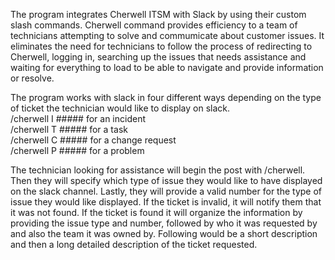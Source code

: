 The program integrates Cherwell ITSM with Slack by using their custom slash commands. Cherwell command provides efficiency to a team of technicians attempting to solve and commumicate about customer issues. It eliminates the need for technicians to follow the process of redirecting to Cherwell, logging in, searching up the issues that needs assistance and waiting for everything to load to be able to navigate and provide information or resolve. 

The program works with slack in four different ways depending on the type of ticket the technician would like to display on slack.<br>
/cherwell I ##### for an incident<br>
/cherwell T ##### for a task<br>
/cherwell C ##### for a change request<br>
/cherwell P ##### for a problem<br>

The technician looking for assistance will begin the post with /cherwell. Then they will specify which type of issue they would like to have displayed on the slack channel. Lastly, they will provide a valid number for the type of issue they would like displayed. If the ticket is invalid, it will notify them that it was not found. If the ticket is found it will organize the information by providing the issue type and number, followed by who it was requested by and also the team it was owned by. Following would be a short description and then a long detailed description of the ticket requested. 
